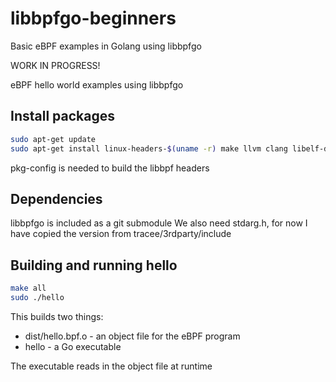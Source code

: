 # libbpfgo-beginners
Basic eBPF examples in Golang using libbpfgo

WORK IN PROGRESS! 

eBPF hello world examples using libbpfgo

## Install packages

```sh
sudo apt-get update
sudo apt-get install linux-headers-$(uname -r) make llvm clang libelf-dev pkg-config
```

pkg-config is needed to build the libbpf headers

## Dependencies

libbpfgo is included as a git submodule
We also need stdarg.h, for now I have copied the version from tracee/3rdparty/include

## Building and running hello

```sh
make all
sudo ./hello
```

This builds two things:
* dist/hello.bpf.o - an object file for the eBPF program
* hello - a Go executable

The executable reads in the object file at runtime

